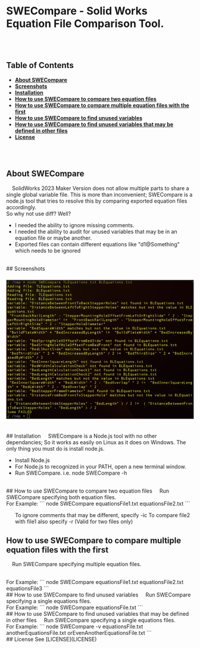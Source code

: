 # SWECompare - Solid Works Equation File Comparison Tool.
<base _target="_self">

<BR><BR>
## Table of Contents
* [**About SWECompare**](#about-swecompare)
* [**Screenshots**](#screenshots)
* [**Installation**](#installation)
* [**How to use SWECompare to compare two equation files**](#how-to-use-swecompare-to-compare-two-equation-files)
* [**How to use SWECompare to compare multiple equation files with the first**](#how-to-use-swecompare-to-compare-multiple-equation-files-with-the-first)
* [**How to use SWECompare to find unused variables**](#how-to-use-swecompare-to-find-unused-variables)
* [**How to use SWECompare to find unused variables that may be defined in other files**](#how-to-use-swecompare-to-find-unused-variables-that-may-be-defined-in-other-files)
* [**License**](#license)

<BR><BR>
## About SWECompare
&nbsp;&nbsp;&nbsp; SolidWorks 2023 Maker Version does not allow multiple parts to share a single global variable file. This is more than inconvenient; SWECompare is a node.js tool that tries to resolve this by comparing exported equation files accordingly.<BR>
So why not use diff? Well?<BR>
<UL>
<LI> I needed the ability to ignore missing comments.</LI>
<LI> I needed the ability to audit for unused variables that may be in an equation file or maybe another.</LI>
<LI> Exported files can contain different equations like "d1@Something" which needs to be ignored</LI>
</UL>

<BR>
## Screenshots
<H3 ALIGN="center">
  <img src="https://github.com/ztalbot2000/SWECompare/raw/master/screenshots/SWECompare_screenshot1.png">
</H3>

<BR>
## Installation
&nbsp;&nbsp;&nbsp; SWECompare is a Node.js tool with no other dependancies; So it works as easily on Linux as it does on Windows. The only thing you must do is install node.js.<BR>

<UL>
<LI> Install Node.js
<LI> For Node.js to recognized in your PATH, open a new terminal window.
<LI> Run SWECompare. i.e. node SWECompare -h
</UL>

<BR>
## How to use SWECompare to compare two equation files
&nbsp;&nbsp;&nbsp; Run SWECompare specifying both equation files.

<BR>
For Example:
```
   node SWECompare equationsFile1.txt equationsFile2.txt
```
<UL>
</LI>To ignore comments that may be different, specify -ic
</LI>To compare file2 with file1 also specify -r (Valid for two files only)
</UL>

## How to use SWECompare to compare multiple equation files with the first
&nbsp;&nbsp;&nbsp; Run SWECompare specifying multiple equation files.

<BR>
For Example:
```
   node SWECompare equationsFile1.txt equationsFile2.txt equationsFile3
```
<BR>
## How to use SWECompare to find unused variables
&nbsp;&nbsp;&nbsp; Run SWECompare specifying a single equations files.

<BR>
For Example:
```
   node SWECompare equationsFile.txt
```

<BR>
## How to use SWECompare to find unused variables that may be defined in other files
&nbsp;&nbsp;&nbsp; Run SWECompare specifying a single equations files.

<BR>
For Example:
```
   node SWECompare -v equationsFile.txt anotherEquationsFile.txt orEvenAnotherEquationsFile.txt
```

<BR>
## License
See [LICENSE](LICENSE)



<!---
Link References (Not Local)
-->

[ztalbot2000]:https://github.com/ztalbot2000
